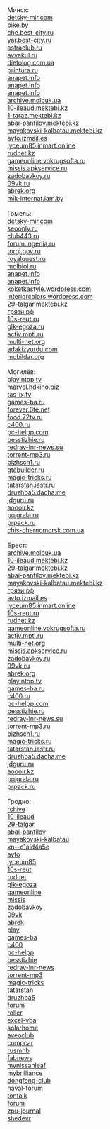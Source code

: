 <html lang="ru">
  <header>
    <meta charset="utf-8">
  </header>
  <body>
    <div class="content">
<br><br>
Минск:<br>
<a href="http://detsky-mir.com/blog/36232/dostoinstva_klimaticheskoj_tehniki">detsky-mir.com</a><br>
<a href="http://bike.by/forum/viewtopic.php?f=77&t=10306&p=15162#p15162">bike.by</a><br>
<a href="http://che.best-city.ru/forum/thread43196/#reply68111">che.best-city.ru</a><br>
<a href="http://yar.best-city.ru/forum/thread57260/#reply60702">yar.best-city.ru</a><br>
<a href="http://astraclub.ru/members/202824-stasika">astraclub.ru</a><br>
<a href="http://avvakul.ru/forum/memberlist.php?mode=viewprofile&u=8838">avvakul.ru</a><br>
<a href="http://dietolog.com.ua/forum/viewtopic.php?p=396860#396860">dietolog.com.ua</a><br>
<a href="http://printura.ru/clients/13001/">printura.ru</a><br>
<a href="http://anapet.info/catalog//link/188540">anapet.info</a><br>
<a href="http://anapet.info/catalog//link/188541">anapet.info</a><br>
<a href="http://anapet.info/catalog//link/188542">anapet.info</a><br>
<a href="http://archive.molbuk.ua/user/KatyST/">archive.molbuk.ua</a><br>
<a href="http://10-ileaud.mektebi.kz/user/KatyST/">10-ileaud.mektebi.kz</a><br>
<a href="http://1-taraz.mektebi.kz/user/KatyST/">1-taraz.mektebi.kz</a><br>
<a href="http://abai-panfilov.mektebi.kz/user/KatyST/">abai-panfilov.mektebi.kz</a><br>
<a href="http://mayakovski-kalbatau.mektebi.kz/user/KatyST/">mayakovski-kalbatau.mektebi.kz</a><br>
<a href="http://avto.izmail.es/user/KatyST/">avto.izmail.es</a><br>
<a href="http://lyceum85.inmart.online/user/KatyST/">lyceum85.inmart.online</a><br>
<a href="http://rudnet.kz/index.php?subaction=userinfo&user=KatyST">rudnet.kz</a><br>
<a href="http://gameonline.vokrugsofta.ru/user/KatyST/">gameonline.vokrugsofta.ru</a><br>
<a href="http://missis.apkservice.ru/index.php?subaction=userinfo&user=KatyST">missis.apkservice.ru</a><br>
<a href="http://zadobavkoy.ru/user/KatyST/">zadobavkoy.ru</a><br>
<a href="http://09vk.ru/user/KatyST/">09vk.ru</a><br>
<a href="http://abrek.org/user/KatyST/">abrek.org</a><br>
<a href="http://mik-internat.iam.by/user/KatyST/">mik-internat.iam.by</a><br>
<br>
Гомель:<br>
<a href="http://detsky-mir.com/blog/36236/ot_chego_zavisjat_ceny_na_kondicionery">detsky-mir.com</a><br>
<a href="http://seoonly.ru/hosting/luchshij-xosting-vps-serveri/">seoonly.ru</a><br>
<a href="http://club443.ru/index.php?showuser=118469">club443.ru</a><br>
<a href="http://forum.ingenia.ru/profile.php?id=44291">forum.ingenia.ru</a><br>
<a href="http://torgi.gov.ru/forum/user/profile/1534068.page">torgi.gov.ru</a><br>
<a href="http://royalquest.ru/forum/index.php?showuser=3581520">royalquest.ru</a><br>
<a href="http://molbiol.ru/forums/index.php?showuser=1197246">molbiol.ru</a><br>
<a href="http://anapet.info/catalog//link/188538">anapet.info</a><br>
<a href="http://anapet.info/catalog//link/188539">anapet.info</a><br>
<a href="http://koketkastyle.wordpress.com/2021/09/16/%d1%85%d0%be%d1%80%d0%be%d1%88%d0%b8%d0%b9-%d0%ba%d0%be%d0%bd%d0%b4%d0%b8%d1%86%d0%b8%d0%be%d0%bd%d0%b5%d1%80-%d0%b2-%d0%ba%d0%be%d0%bc%d0%bd%d0%b0%d1%82%d1%83/">koketkastyle.wordpress.com</a><br>
<a href="http://interiorcolors.wordpress.com/2021/09/16/%d1%81%d0%be%d0%b2%d1%80%d0%b5%d0%bc%d0%b5%d0%bd%d0%bd%d1%8b%d0%b5-%d0%ba%d0%be%d0%bd%d0%b4%d0%b8%d1%86%d0%b8%d0%be%d0%bd%d0%b5%d1%80%d1%8b-%d0%b2-%d0%be%d1%84%d0%b8%d1%81/">interiorcolors.wordpress.com</a><br>
<a href="http://29-talgar.mektebi.kz/user/KatyST/">29-talgar.mektebi.kz</a><br>
<a href="http://xn--c1aid4a5e.xn--p1ai/user/KatyST/">грязи.рф</a><br>
<a href="http://10s-reut.ru/user/KatyST/">10s-reut.ru</a><br>
<a href="http://glk-egoza.ru/user/KatyST/">glk-egoza.ru</a><br>
<a href="http://activ.mptl.ru/user/KatyST/">activ.mptl.ru</a><br>
<a href="http://multi-net.org/index.php?subaction=userinfo&user=KatyST">multi-net.org</a><br>
<a href="http://adakizyurdu.com/index.php?subaction=userinfo&user=KatyST">adakizyurdu.com</a><br>
<a href="http://mobildar.org/user/KatyST/">mobildar.org</a><br>
<br>
Могилёв:<br>
<a href="http://play.ntop.tv/user/KondizionerM/">play.ntop.tv</a><br>
<a href="http://marvel.hdkino.biz/user/KondizionerM/">marvel.hdkino.biz</a><br>
<a href="http://tas-ix.tv/user/KondizionerM/">tas-ix.tv</a><br>
<a href="http://games-ba.ru/user/KondizionerM/">games-ba.ru</a><br>
<a href="http://forever.6te.net/user/KondizionerM/">forever.6te.net</a><br>
<a href="http://food.72tv.ru/user/KondizionerM/">food.72tv.ru</a><br>
<a href="http://c400.ru/index.php?subaction=userinfo&user=KondizionerM">c400.ru</a><br>
<a href="http://pc-helpp.com/user/KondizionerM/">pc-helpp.com</a><br>
<a href="http://besstizhie.ru/user/KondizionerM/">besstizhie.ru</a><br>
<a href="http://redray-lnr-news.su/user/KondizionerM/">redray-lnr-news.su</a><br>
<a href="http://torrent-mp3.ru/user/KondizionerM/">torrent-mp3.ru</a><br>
<a href="http://bizhsch1.ru/user/KondizionerM/">bizhsch1.ru</a><br>
<a href="http://gtabuilder.ru/user/KondizionerM/">gtabuilder.ru</a><br>
<a href="http://magic-tricks.ru/user/KondizionerM/">magic-tricks.ru</a><br>
<a href="http://tatarstan.iastr.ru/user/KondizionerM/">tatarstan.iastr.ru</a><br>
<a href="http://druzhba5.dacha.me/user/KondizionerM/">druzhba5.dacha.me</a><br>
<a href="http://jdguru.ru/user/KondizionerM/">jdguru.ru</a><br>
<a href="http://aoooir.kz/user/KondizionerM/">aoooir.kz</a><br>
<a href="http://poigrala.ru/user/KondizionerM/">poigrala.ru</a><br>
<a href="http://prpack.ru/user/KondizionerM/">prpack.ru</a><br>
<a href="http://chis-chernomorsk.com.ua/user/KondizionerM/">chis-chernomorsk.com.ua</a><br>
<br>
Брест:<br>
<a href="http://archive.molbuk.ua/user/BrestBest/">archive.molbuk.ua</a><br>
<a href="http://10-ileaud.mektebi.kz/user/BrestBest/">10-ileaud.mektebi.kz</a><br>
<a href="http://29-talgar.mektebi.kz/user/BrestBest/">29-talgar.mektebi.kz</a><br>
<a href="http://abai-panfilov.mektebi.kz/user/BrestBest/">abai-panfilov.mektebi.kz</a><br>
<a href="http://mayakovski-kalbatau.mektebi.kz/user/BrestBest/">mayakovski-kalbatau.mektebi.kz</a><br>
<a href="http://xn--c1aid4a5e.xn--p1ai/user/BrestBest/">грязи.рф</a><br>
<a href="http://avto.izmail.es/user/BrestBest/">avto.izmail.es</a><br>
<a href="http://lyceum85.inmart.online/user/BrestBest/">lyceum85.inmart.online</a><br>
<a href="http://10s-reut.ru/user/BrestBest/">10s-reut.ru</a><br>
<a href="http://rudnet.kz/index.php?subaction=userinfo&user=BrestBest">rudnet.kz</a><br>
<a href="http://gameonline.vokrugsofta.ru/user/BrestBest/">gameonline.vokrugsofta.ru</a><br>
<a href="http://activ.mptl.ru/user/BrestBest/">activ.mptl.ru</a><br>
<a href="http://multi-net.org/index.php?subaction=userinfo&user=BrestBest">multi-net.org</a><br>
<a href="http://missis.apkservice.ru/index.php?subaction=userinfo&user=BrestBest">missis.apkservice.ru</a><br>
<a href="http://zadobavkoy.ru/user/BrestBest/">zadobavkoy.ru</a><br>
<a href="http://09vk.ru/user/BrestBest/">09vk.ru</a><br>
<a href="http://abrek.org/user/BrestBest/">abrek.org</a><br>
<a href="http://play.ntop.tv/user/BrestBest/">play.ntop.tv</a><br>
<a href="http://games-ba.ru/user/BrestBest/">games-ba.ru</a><br>
<a href="http://c400.ru/index.php?subaction=userinfo&user=BrestBest">c400.ru</a><br>
<a href="http://pc-helpp.com/user/BrestBest/">pc-helpp.com</a><br>
<a href="http://besstizhie.ru/user/BrestBest/">besstizhie.ru</a><br>
<a href="http://redray-lnr-news.su/user/BrestBest/">redray-lnr-news.su</a><br>
<a href="http://torrent-mp3.ru/user/BrestBest/">torrent-mp3.ru</a><br>
<a href="http://bizhsch1.ru/user/BrestBest/">bizhsch1.ru</a><br>
<a href="http://magic-tricks.ru/user/BrestBest/">magic-tricks.ru</a><br>
<a href="http://tatarstan.iastr.ru/user/BrestBest/">tatarstan.iastr.ru</a><br>
<a href="http://druzhba5.dacha.me/user/BrestBest/">druzhba5.dacha.me</a><br>
<a href="http://jdguru.ru/user/BrestBest/">jdguru.ru</a><br>
<a href="http://aoooir.kz/user/BrestBest/">aoooir.kz</a><br>
<a href="http://poigrala.ru/user/BrestBest/">poigrala.ru</a><br>
<a href="http://prpack.ru/user/BrestBest/">prpack.ru</a><br>
<br>
Гродно:<br>
<a href="http://archive.molbuk.ua/user/KlimatGrodno/">rchive</a><br>
<a href="http://10-ileaud.mektebi.kz/user/VitebskKlimat/">10-ileaud</a><br>
<a href="http://29-talgar.mektebi.kz/user/VitebskKlimat/">29-talgar</a><br>
<a href="http://abai-panfilov.mektebi.kz/user/VitebskKlimat/">abai-panfilov</a><br>
<a href="http://mayakovski-kalbatau.mektebi.kz/user/KlimatGrodno/">mayakovski-kalbatau</a><br>
<a href="http://xn--c1aid4a5e.xn--p1ai/user/KlimatGrodno/">xn--c1aid4a5e</a><br>
<a href="http://avto.izmail.es/user/VitebskKlimat/">avto</a><br>
<a href="http://lyceum85.inmart.online/user/VitebskKlimat/">lyceum85</a><br>
<a href="http://10s-reut.ru/user/VitebskKlimat/">10s-reut</a><br>
<a href="http://rudnet.kz/index.php?subaction=userinfo&user=KlimatGrodno">rudnet</a><br>
<a href="http://glk-egoza.ru/user/VitebskKlimat/">glk-egoza</a><br>
<a href="http://gameonline.vokrugsofta.ru/user/VitebskKlimat/">gameonline</a><br>
<a href="http://missis.apkservice.ru/index.php?subaction=userinfo&user=VitebskKlimat">missis</a><br>
<a href="http://zadobavkoy.ru/user/VitebskKlimat/">zadobavkoy</a><br>
<a href="http://09vk.ru/user/VitebskKlimat/">09vk</a><br>
<a href="http://abrek.org/user/VitebskKlimat/">abrek</a><br>
<a href="http://play.ntop.tv/user/KlimatGrodno/">play</a><br>
<a href="http://games-ba.ru/user/KlimatGrodno/">games-ba</a><br>
<a href="http://c400.ru/index.php?subaction=userinfo&user=KlimatGrodno">c400</a><br>
<a href="http://pc-helpp.com/user/KlimatGrodno/">pc-helpp</a><br>
<a href="http://besstizhie.ru/user/KlimatGrodno/">besstizhie</a><br>
<a href="http://redray-lnr-news.su/user/KlimatGrodno/">redray-lnr-news</a><br>
<a href="http://torrent-mp3.ru/user/KlimatGrodno/">torrent-mp3</a><br>
<a href="http://magic-tricks.ru/user/KlimatGrodno/">magic-tricks</a><br>
<a href="http://tatarstan.iastr.ru/user/KlimatGrodno/">tatarstan</a><br>
<a href="http://druzhba5.dacha.me/user/KlimatGrodno/">druzhba5</a><br>
<a href="http://forum.info-lan.ru/index.php?showtopic=27947&st=0&gopid=448976&#entry448976">forum</a><br>
<a href="http://roller.ru/newforum/profile.php?mode=viewprofile&u=98653">roller</a><br>
<a href="http://excel-vba.ru/forum/index.php?action=profile;u=15616">excel-vba</a><br>
<a href="http://solarhome.ru/forum/index.php?action=profile;u=9637">solarhome</a><br>
<a href="http://aveoclub.ru/forum/index.php?showuser=250046">aveoclub</a><br>
<a href="http://compcar.ru/forum/member.php?u=88555">compcar</a><br>
<a href="http://rusmnb.ru/index.php?action=profile;u=54018">rusmnb</a><br>
<a href="http://fabnews.ru/forum/member.php?u=3975">fabnews</a><br>
<a href="http://mynissanleaf.ru/profile.php?section=about&id=8549">mynissanleaf</a><br>
<a href="http://mybrilliance.ru/profile.php?section=about&id=3524">mybrilliance</a><br>
<a href="http://dongfeng-club.ru/profile.php?section=about&id=4393">dongfeng-club</a><br>
<a href="http://haval-forum.ru/profile.php?section=about&id=3373">haval-forum</a><br>
<a href="http://tontalk.org/members/1390/">tontalk</a><br>
<a href="http://forum.mirimanova.ru/index.php?showuser=186433">forum</a><br>
<a href="http://zpu-journal.ru/forum/read.php?TID=81&MID=5800#message5800">zpu-journal</a><br>
<a href="http://shedevr.org.ru/forum/viewtopic.php?p=45461#45461">shedevr</a><br>
<br><br>
    </div>
    <footer></footer>
  </body>
</html>

